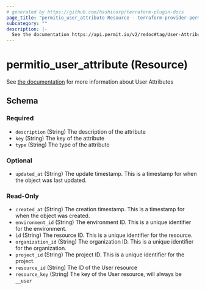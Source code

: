 ```yaml
---
# generated by https://github.com/hashicorp/terraform-plugin-docs
page_title: "permitio_user_attribute Resource - terraform-provider-permit-io"
subcategory: ""
description: |-
  See the documentation https://api.permit.io/v2/redoc#tag/User-Attributes/operation/create_user_attribute for more information about User Attributes
---
```


# permitio_user_attribute (Resource)

See [the documentation](https://api.permit.io/v2/redoc#tag/User-Attributes/operation/create_user_attribute) for more information about User Attributes



<!-- schema generated by tfplugindocs -->
## Schema

### Required

- `description` (String) The description of the attribute
- `key` (String) The key of the attribute
- `type` (String) The type of the attribute

### Optional

- `updated_at` (String) The update timestamp. This is a timestamp for when the object was last updated.

### Read-Only

- `created_at` (String) The creation timestamp. This is a timestamp for when the object was created.
- `environment_id` (String) The environment ID. This is a unique identifier for the environment.
- `id` (String) The resource ID. This is a unique identifier for the resource.
- `organization_id` (String) The organization ID. This is a unique identifier for the organization.
- `project_id` (String) The project ID. This is a unique identifier for the project.
- `resource_id` (String) The ID of the User resource
- `resource_key` (String) The key of the User resource, will always be `__user`
